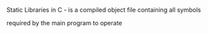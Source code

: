 Static Libraries in C - is a compiled object file containing all symbols 

required by the main program to operate
